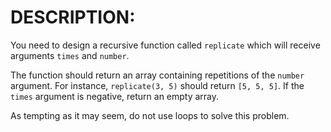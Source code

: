 # DESCRIPTION:

You need to design a recursive function called `replicate` which will receive arguments `times` and `number`.

The function should return an array containing repetitions of the `number` argument. For instance, `replicate(3, 5)` should return `[5, 5, 5]`. If the `times` argument is negative, return an empty array.

As tempting as it may seem, do not use loops to solve this problem.
